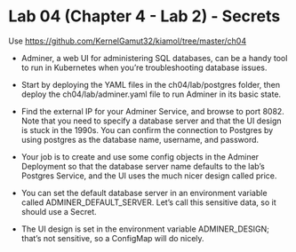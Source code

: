 # Lab 04 (Chapter 4 - Lab 2) - Secrets

Use https://github.com/KernelGamut32/kiamol/tree/master/ch04 

* Adminer, a web UI for administering SQL databases, can be a handy tool to run in Kubernetes when you’re troubleshooting database issues.

* Start by deploying the YAML files in the ch04/lab/postgres folder, then deploy the ch04/lab/adminer.yaml file to run Adminer in its basic state.

* Find the external IP for your Adminer Service, and browse to port 8082. Note that you need to specify a database server and that the UI design is stuck in the 1990s. You can confirm the connection to Postgres by using postgres as the database name, username, and password.

* Your job is to create and use some config objects in the Adminer Deployment so that the database server name defaults to the lab’s Postgres Service, and the UI uses the much nicer design called price.

* You can set the default database server in an environment variable called ADMINER_DEFAULT_SERVER. Let’s call this sensitive data, so it should use a Secret.

* The UI design is set in the environment variable ADMINER_DESIGN; that’s not sensitive, so a ConfigMap will do nicely.